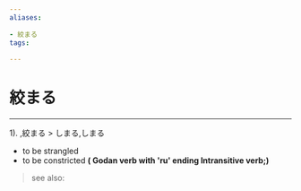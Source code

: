 ```yaml
---
aliases:
    
- 絞まる
tags:
    
---
```


# 絞まる
---
1).
,絞まる > しまる,しまる

- to be strangled
- to be constricted
**( Godan verb with 'ru' ending Intransitive verb;)**
> see also: 
            